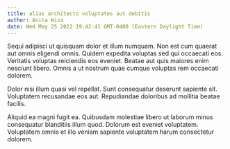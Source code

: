 ```yaml
---
title: alias architecto voluptates aut debitis
author: Anita Wiza
date: Wed May 25 2022 19:42:41 GMT-0400 (Eastern Daylight Time)
---
```

Sequi adipisci ut quisquam dolor et illum numquam. Non est cum quaerat aut omnis eligendi omnis. Quidem expedita voluptas sed qui occaecati eos. Veritatis voluptas reiciendis eos eveniet. Beatae aut quis maiores enim nesciunt libero. Omnis a ut nostrum quae cumque voluptas rem occaecati dolorem.

 Dolor nisi illum quasi vel repellat. Sunt consequatur deserunt sapiente sit. Voluptatem recusandae eos aut. Repudiandae doloribus ad mollitia beatae facilis.

 Aliquid ea magni fugit ea. Quibusdam molestiae libero ut laborum minus consequatur blanditiis illum quod. Dolorum est eveniet voluptatem. Voluptatem omnis et illo veniam sapiente voluptatem harum consectetur dolorem.